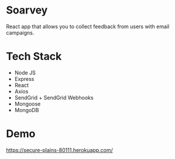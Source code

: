 # Soarvey
React app that allows you to collect feedback from users with email campaigns.

# Tech Stack
* Node JS
* Express
* React
* Axios 
* SendGrid + SendGrid Webhooks
* Mongoose
* MongoDB

# Demo
https://secure-plains-80111.herokuapp.com/
